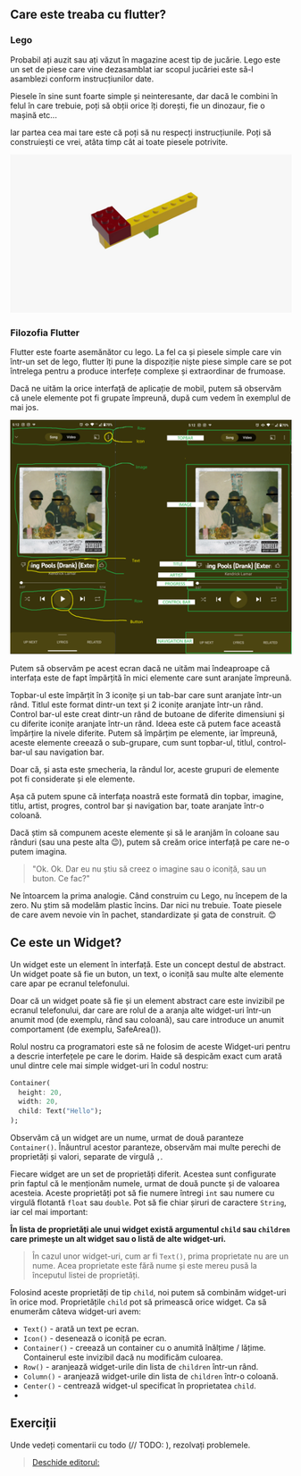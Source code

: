 ## Care este treaba cu flutter?

### Lego

Probabil ați auzit sau ați văzut în magazine acest tip de jucărie. Lego este un set de piese care vine dezasamblat iar scopul jucăriei este să-l asamblezi conform instrucțiunilor date.

Piesele în sine sunt foarte simple și neinteresante, dar dacă le combini în felul în care trebuie, poți să obții orice îți dorești, fie un dinozaur, fie o mașină etc...

Iar partea cea mai tare este că poți să nu respecți instrucțiunile. Poți să construiești ce vrei, atâta timp cât ai toate piesele potrivite.

![Lego](img/lego.jpeg)

### Filozofia Flutter

Flutter este foarte asemănător cu lego. La fel ca și piesele simple care vin într-un set de lego, flutter îți pune la dispoziție niște piese simple care se pot întrelega pentru a produce interfețe complexe și extraordinar de frumoase.

Dacă ne uităm la orice interfață de aplicație de mobil, putem să observăm că unele elemente pot fi grupate împreună, după cum vedem în exemplul de mai jos.

![YT Music](img/yt_music_1.png)

Putem să observăm pe acest ecran dacă ne uităm mai îndeaproape că interfața este de fapt împărțită în mici elemente care sunt aranjate împreună.

Topbar-ul este împărțit în 3 iconițe și un tab-bar care sunt aranjate într-un rând.
Titlul este format dintr-un text și 2 iconițe aranjate într-un rând.
Control bar-ul este creat dintr-un rând de butoane de diferite dimensiuni și cu diferite iconițe aranjate într-un rând.
Ideea este că putem face această împărțire la nivele diferite. Putem să împărțim pe elemente, iar împreună, aceste elemente creează o sub-grupare, cum sunt topbar-ul, titlul, control-bar-ul sau navigation bar.

Doar că, și asta este șmecheria, la rândul lor, aceste grupuri de elemente pot fi considerate și ele elemente.

Așa că putem spune că interfața noastră este formată din topbar, imagine, titlu, artist, progres, control bar și navigation bar, toate aranjate într-o coloană.

Dacă știm să compunem aceste elemente și să le aranjăm în coloane sau rânduri (sau una peste alta :wink:), putem să creăm orice interfață pe care ne-o putem imagina.

> "Ok. Ok. Dar eu nu știu să creez o imagine sau o iconiță, sau un buton. Ce fac?"

Ne întoarcem la prima analogie. Când construim cu Lego, nu începem de la zero. Nu știm să modelăm plastic încins. Dar nici nu trebuie. Toate piesele de care avem nevoie vin în pachet, standardizate și gata de construit. 😊

## Ce este un Widget?

Un widget este un element în interfață. Este un concept destul de abstract. Un widget poate să fie un buton, un text, o iconiță sau multe alte elemente care apar pe ecranul telefonului.

Doar că un widget poate să fie și un element abstract care este invizibil pe ecranul telefonului, dar care are rolul de a aranja alte widget-uri într-un anumit mod (de exemplu, rând sau coloană), sau care introduce un anumit comportament (de exemplu, SafeArea()).

Rolul nostru ca programatori este să ne folosim de aceste Widget-uri pentru a descrie interfețele pe care le dorim. Haide să despicăm exact cum arată unul dintre cele mai simple widget-uri în codul nostru:

```dart
Container(
  height: 20,
  width: 20,
  child: Text("Hello");
);

```
Observăm că un widget are un nume, urmat de două paranteze `Container()`. Înăuntrul acestor paranteze, observăm mai multe perechi de proprietăți și valori, separate de virgulă `,`.

Fiecare widget are un set de proprietăți diferit. Acestea sunt configurate prin faptul că le menționăm numele, urmat de două puncte și de valoarea acesteia. Aceste proprietăți pot să fie numere întregi `int` sau numere cu virgulă flotantă `float` sau `double`. Pot să fie chiar șiruri de caractere `String`, iar cel mai important:

**În lista de proprietăți ale unui widget există argumentul `child` sau `children` care primește un alt widget sau o listă de alte widget-uri.**

> În cazul unor widget-uri, cum ar fi `Text()`, prima proprietate nu are un nume. Acea proprietate este fără nume și este mereu pusă la începutul listei de proprietăți.

Folosind aceste proprietăți de tip `child`, noi putem să combinăm widget-uri în orice mod. Proprietățile `child` pot să primească orice widget. Ca să enumerăm câteva widget-uri avem:

- `Text()` - arată un text pe ecran.
- `Icon()` - desenează o iconiță pe ecran.
- `Container()` - creează un container cu o anumită înălțime / lățime. Containerul este invizibil dacă nu modificăm culoarea.
- `Row()` - aranjează widget-urile din lista de `children` într-un rând.
- `Column()` - aranjează widget-urile din lista de `children` într-o coloană.
- `Center()` - centrează widget-ul specificat în proprietatea `child`.
- 
## Exerciții

Unde vedeți comentarii cu todo (// TODO: ), rezolvați problemele.

> [Deschide editorul: ](https://dartpad.dev/?id=a3114e34db0ff9d74d2dffabdf723013b)